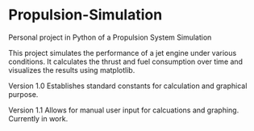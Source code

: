# Propulsion-Simulation
Personal project in Python of a Propulsion System Simulation

This project simulates the performance of a jet engine under various conditions. It calculates the thrust and fuel consumption over time and visualizes the results using matplotlib.

Version 1.0
    Establishes standard constants for calculation and graphical purpose.

Version 1.1
    Allows for manual user input for calcuations and graphing.
    Currently in work.